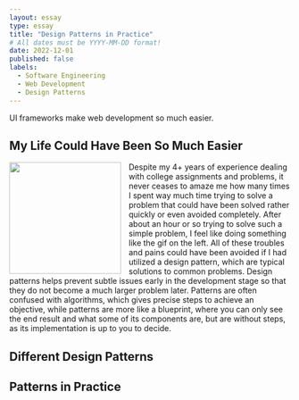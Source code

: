 ```yaml
---
layout: essay
type: essay
title: "Design Patterns in Practice"
# All dates must be YYYY-MM-DD format!
date: 2022-12-01
published: false
labels:
  - Software Engineering
  - Web Development
  - Design Patterns
---
```

UI frameworks make web development so much easier.
## My Life Could Have Been So Much Easier
<div>
<img src = ../img/reflect-design-patterns/trash-computer.gif width="200px" align="left" style="margin-right: 1em">
Despite my 4+ years of experience dealing with college assignments and problems, it never ceases to amaze me how many times I spent way much time trying to solve a problem that could have been solved rather quickly or even avoided completely. After about an hour or so trying to solve such a simple problem, I feel like doing something like the gif on the left. All of these troubles and pains could have been avoided if I had utilized a design pattern, which are typical solutions to common problems. Design patterns helps prevent subtle issues early in the development stage so that they do not become a much larger problem later. Patterns are often confused with algorithms, which gives precise steps to achieve an objective, while patterns are more like a blueprint, where you can only see the end result and what some of its components are, but are without steps, as its implementation is up to you to decide.
</div>

## Different Design Patterns


## Patterns in Practice


## 
